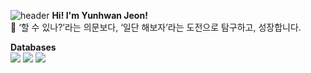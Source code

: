 ![header](https://capsule-render.vercel.app/api?type=waving)
**Hi! I'm Yunhwan Jeon!**
<br />
🌱 ‘할 수 있나?’라는 의문보다, ‘일단 해보자’라는 도전으로 탐구하고, 성장합니다.

**Databases**
<br />
<img src="https://img.shields.io/badge/MariaDB-003545?style=flat&logo=MariaDB&logoColor=white"/>
<img src="https://img.shields.io/badge/Redis-DC382D?style=flat&logo=Redis&logoColor=white"/>
<img src="https://img.shields.io/badge/MySQL-4479A1?style=flat&logo=MySQL&logoColor=white"/>
